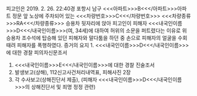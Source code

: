 피고인은 2019. 2. 26. 22:40경 포항시 남구 <<<아파트>>>B<<</아파트>>>아파트 정문 앞 노상에 주차되어 있는 <<<차량번호>>>C<<</차량번호>>> <<<차량종류>>>RA<<</차량종류>>> 승용차 뒷자리에 앉아 피고인이 피해자 <<<내국인이름>>>D<<</내국인이름>>>(여, 34세)에 대하여 허위의 소문을 퍼트렸다는 이유로 위 승용차 조수석에 탑승해 있던 피해자와 말다툼을 하던 중 손으로 피해자의 얼굴을 수회 때려 피해자를 폭행하였다.
증거의 요지 1. <<<내국인이름>>>D<<</내국인이름>>>에 대한 경찰 피의자신문조서
1. <<<내국인이름>>>E<<</내국인이름>>>에 대한 경찰 진술조서
1. 발생보고(상해), 112신고사건처리내역표, 피해사진 2장
1. 각 수사보고(상해진단서 제출), (피해자 <<<내국인이름>>>D<<</내국인이름>>>의 상해진단서 및 죄명 정정 관련)
